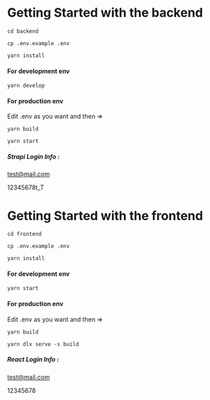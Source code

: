 # Getting Started with the backend
`cd backend`

`cp .env.example .env`

`yarn install`


#### For development env
`yarn develop`

#### For production env
Edit .env as you want and then =>

`yarn build`

`yarn start`

##### Strapi Login Info :
test@mail.com

12345678t_T

# Getting Started with the frontend
`cd frontend`

`cp .env.example .env`

`yarn install`

#### For development env
`yarn start`

#### For production env
Edit .env as you want and then =>

`yarn build`

`yarn dlx serve -s build`

##### React Login Info :
test@mail.com

12345678